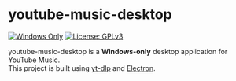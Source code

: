 # youtube-music-desktop

[![Windows Only](https://img.shields.io/badge/Platform-Windows-blue)](https://www.microsoft.com/windows)
[![License: GPLv3](https://img.shields.io/badge/License-GPLv3-blue.svg)](LICENSE)

youtube-music-desktop is a **Windows-only** desktop application for YouTube Music.  
This project is built using [yt-dlp](https://github.com/yt-dlp/yt-dlp) and [Electron](https://www.electronjs.org/).
